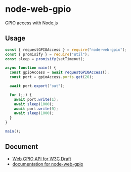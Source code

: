 # node-web-gpio

GPIO access with Node.js

## Usage

```js
const { requestGPIOAccess } = require("node-web-gpio");
const { promisify } = require("util");
const sleep = promisify(setTimeout);

async function main() {
  const gpioAccess = await requestGPIOAccess();
  const port = gpioAccess.ports.get(26);

  await port.export("out");

  for (;;) {
    await port.write(1);
    await sleep(1000);
    await port.write(0);
    await sleep(1000);
  }
}

main();
```

## Document

- [Web GPIO API for W3C Draft](http://browserobo.github.io/WebGPIO)
- [documentation for node-web-gpio](http://chirimen.org/node-web-gpio/)
